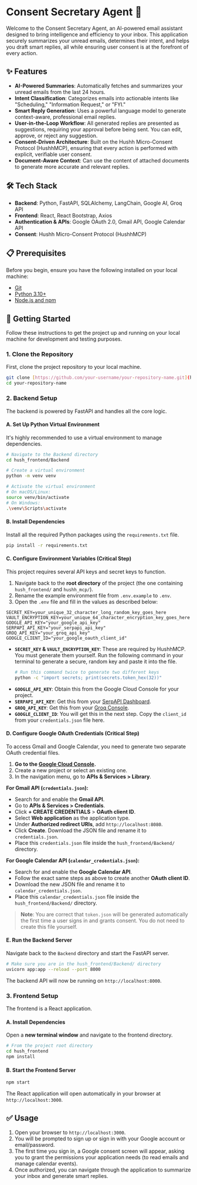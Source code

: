 # Consent Secretary Agent 🤖

Welcome to the Consent Secretary Agent, an AI-powered email assistant designed to bring intelligence and efficiency to your inbox. This application securely summarizes your unread emails, determines their intent, and helps you draft smart replies, all while ensuring user consent is at the forefront of every action.

## ✨ Features

-   **AI-Powered Summaries**: Automatically fetches and summarizes your unread emails from the last 24 hours.
-   **Intent Classification**: Categorizes emails into actionable intents like "Scheduling," "Information Request," or "FYI."
-   **Smart Reply Generation**: Uses a powerful language model to generate context-aware, professional email replies.
-   **User-in-the-Loop Workflow**: All generated replies are presented as suggestions, requiring your approval before being sent. You can edit, approve, or reject any suggestion.
-   **Consent-Driven Architecture**: Built on the Hushh Micro-Consent Protocol (HushhMCP), ensuring that every action is performed with explicit, verifiable user consent.
-   **Document-Aware Context**: Can use the content of attached documents to generate more accurate and relevant replies.

## 🛠️ Tech Stack

-   **Backend**: Python, FastAPI, SQLAlchemy, LangChain, Google AI, Groq API
-   **Frontend**: React, React Bootstrap, Axios
-   **Authentication & APIs**: Google OAuth 2.0, Gmail API, Google Calendar API
-   **Consent**: Hushh Micro-Consent Protocol (HushhMCP)

## 📋 Prerequisites

Before you begin, ensure you have the following installed on your local machine:

-   [Git](https://git-scm.com/)
-   [Python 3.10+](https://www.python.org/)
-   [Node.js and npm](https://nodejs.org/en/)

## 🚀 Getting Started

Follow these instructions to get the project up and running on your local machine for development and testing purposes.

### 1. Clone the Repository

First, clone the project repository to your local machine.

```bash
git clone [https://github.com/your-username/your-repository-name.git](https://github.com/your-username/your-repository-name.git)
cd your-repository-name
```

### 2. Backend Setup

The backend is powered by FastAPI and handles all the core logic.

#### **A. Set Up Python Virtual Environment**

It's highly recommended to use a virtual environment to manage dependencies.

```bash
# Navigate to the Backend directory
cd hush_frontend/Backend

# Create a virtual environment
python -m venv venv

# Activate the virtual environment
# On macOS/Linux:
source venv/bin/activate
# On Windows:
.\venv\Scripts\activate
```

#### **B. Install Dependencies**

Install all the required Python packages using the `requirements.txt` file.

```bash
pip install -r requirements.txt
```

#### **C. Configure Environment Variables (Critical Step)**

This project requires several API keys and secret keys to function.

1.  Navigate back to the **root directory** of the project (the one containing `hush_frontend/` and `hushh_mcp/`).
2.  Rename the example environment file from `.env.example` to `.env`.
3.  Open the `.env` file and fill in the values as described below:

```
SECRET_KEY=your_unique_32_character_long_random_key_goes_here
VAULT_ENCRYPTION_KEY=your_unique_64_character_encryption_key_goes_here
GOOGLE_API_KEY="your_google_api_key"
SERPAPI_API_KEY="your_serpapi_api_key"
GROQ_API_KEY="your_groq_api_key"
GOOGLE_CLIENT_ID="your_google_oauth_client_id"
```

-   **`SECRET_KEY` & `VAULT_ENCRYPTION_KEY`**: These are required by HushhMCP. You must generate them yourself. Run the following command in your terminal to generate a secure, random key and paste it into the file.
    ```bash
    # Run this command twice to generate two different keys
    python -c "import secrets; print(secrets.token_hex(32))"
    ```
-   **`GOOGLE_API_KEY`**: Obtain this from the Google Cloud Console for your project.
-   **`SERPAPI_API_KEY`**: Get this from your [SerpAPI Dashboard](https://serpapi.com/dashboard).
-   **`GROQ_API_KEY`**: Get this from your [Groq Console](https://console.groq.com/keys).
-   **`GOOGLE_CLIENT_ID`**: You will get this in the next step. Copy the `client_id` from your `credentials.json` file here.

#### **D. Configure Google OAuth Credentials (Critical Step)**

To access Gmail and Google Calendar, you need to generate two separate OAuth credential files.

1.  **Go to the [Google Cloud Console](https://console.cloud.google.com/).**
2.  Create a new project or select an existing one.
3.  In the navigation menu, go to **APIs & Services > Library**.

**For Gmail API (`credentials.json`):**
- Search for and enable the **Gmail API**.
- Go to **APIs & Services > Credentials**.
- Click **+ CREATE CREDENTIALS** > **OAuth client ID**.
- Select **Web application** as the application type.
- Under **Authorized redirect URIs**, add `http://localhost:8080`.
- Click **Create**. Download the JSON file and rename it to `credentials.json`.
- Place this `credentials.json` file inside the `hush_frontend/Backend/` directory.

**For Google Calendar API (`calendar_credentials.json`):**
- Search for and enable the **Google Calendar API**.
- Follow the exact same steps as above to create another **OAuth client ID**.
- Download the new JSON file and rename it to `calendar_credentials.json`.
- Place this `calendar_credentials.json` file inside the `hush_frontend/Backend/` directory.

> **Note**: You are correct that `token.json` will be generated automatically the first time a user signs in and grants consent. You do not need to create this file yourself.

#### **E. Run the Backend Server**

Navigate back to the `Backend` directory and start the FastAPI server.

```bash
# Make sure you are in the hush_frontend/Backend/ directory
uvicorn app:app --reload --port 8000
```

The backend API will now be running on `http://localhost:8000`.

### 3. Frontend Setup

The frontend is a React application.

#### **A. Install Dependencies**

Open a **new terminal window** and navigate to the frontend directory.

```bash
# From the project root directory
cd hush_frontend
npm install
```

#### **B. Start the Frontend Server**

```bash
npm start
```

The React application will open automatically in your browser at `http://localhost:3000`.

## ✅ Usage

1.  Open your browser to `http://localhost:3000`.
2.  You will be prompted to sign up or sign in with your Google account or email/password.
3.  The first time you sign in, a Google consent screen will appear, asking you to grant the permissions your application needs (to read emails and manage calendar events).
4.  Once authorized, you can navigate through the application to summarize your inbox and generate smart replies.
